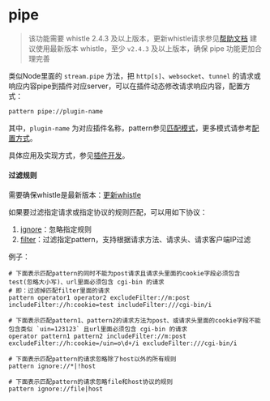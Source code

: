 # pipe
> 该功能需要 whistle 2.4.3 及以上版本，更新whistle请求参见[帮助文档](../update.html)
> 建议使用最新版本 whistle，至少 `v2.4.3` 及以上版本，确保 pipe 功能更加合理完善

类似Node里面的 `stream.pipe` 方法，把 `http[s]`、`websocket`、`tunnel` 的请求或响应内容pipe到插件对应server，可以在插件动态修改请求响应内容，配置方式：
``` txt
pattern pipe://plugin-name
```
其中，`plugin-name` 为对应插件名称，pattern参见[匹配模式](../pattern.html)，更多模式请参考[配置方式](../mode.html)。

具体应用及实现方式，参见[插件开发](../plugins.html)。

#### 过滤规则
需要确保whistle是最新版本：[更新whistle](../update.html)

如果要过滤指定请求或指定协议的规则匹配，可以用如下协议：

1. [ignore](./ignore.html)：忽略指定规则
2. [filter](./filter.html)：过滤指定pattern，支持根据请求方法、请求头、请求客户端IP过滤

例子：

```
# 下面表示匹配pattern的同时不能为post请求且请求头里面的cookie字段必须包含test(忽略大小写)、url里面必须包含 cgi-bin 的请求
# 即：过滤掉匹配filter里面的请求
pattern operator1 operator2 excludeFilter://m:post includeFilter://h:cookie=test includeFilter:///cgi-bin/i

# 下面表示匹配pattern1、pattern2的请求方法为post、或请求头里面的cookie字段不能包含类似 `uin=123123` 且url里面必须包含 cgi-bin 的请求
operator pattern1 pattern2 includeFilter://m:post excludeFilter://h:cookie=/uin=o\d+/i excludeFilter:///cgi-bin/i

# 下面表示匹配pattern的请求忽略除了host以外的所有规则
pattern ignore://*|!host

# 下面表示匹配pattern的请求忽略file和host协议的规则
pattern ignore://file|host
```
